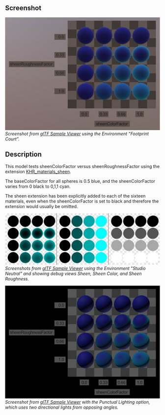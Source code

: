 ## Screenshot

![Screenshot from glTF Sample Viewer](screenshot/screenshot_Large.jpg)
<br/>_Screenshot from [glTF Sample Viewer](https://github.khronos.org/glTF-Sample-Viewer-Release/) using the Environment "Footprint Court"._

## Description

This model tests sheenColorFactor versus sheenRoughnessFactor using the extension [KHR_materials_sheen](https://github.com/KhronosGroup/glTF/tree/main/extensions/2.0/Khronos/KHR_materials_sheen). 

The baseColorFactor for all spheres is 0.5 blue, and the sheenColorFactor varies from 0 black to 0,1,1 cyan. 

The sheen extension has been explicitly added to each of the sixteen materials, even when the sheenColorFactor is set to black and therefore the extension would usually be omitted.

![Screenshot from glTF Sample Viewer](screenshot/sheen-sheenColor-sheenRough.jpg)
<br/>_Screenshots from [glTF Sample Viewer](https://github.khronos.org/glTF-Sample-Viewer-Release/) using the Environment "Studio Neutral" and showing debug views Sheen, Sheen Color, and Sheen Roughness._

![Screenshot from glTF Sample Viewer](screenshot/screenshot_Punctual.jpg)
<br/>_Screenshot from [glTF Sample Viewer](https://github.khronos.org/glTF-Sample-Viewer-Release/) with the Punctual Lighting option, which uses two directional lights from opposing angles._